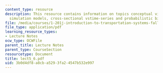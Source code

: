 ```yaml
---
content_type: resource
description: This resource contains information on topics conceptual view of TSA,
  simulation models, cross-sectional vstime-series and probabilistic binary choice.
file: /media/courses/1-201j-introduction-to-transportation-systems-fall-2006/3b0d4df8a8cba5293fa24547b532e997_lect5_6.pdf
file_type: application/pdf
learning_resource_types:
- Lecture Notes
ocw_type: OCWFile
parent_title: Lecture Notes
parent_type: CourseSection
resourcetype: Document
title: lect5_6.pdf
uid: 3b0d4df8-a8cb-a529-3fa2-4547b532e997
---
```

